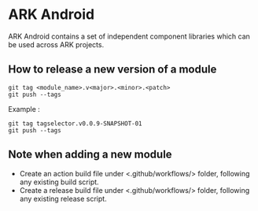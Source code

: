 # **ARK Android**

ARK Android contains a set of independent component libraries which can be used across ARK projects.

## How to release a new version of a module

```
git tag <module_name>.v<major>.<minor>.<patch>
git push --tags

```

Example :

```
git tag tagselector.v0.0.9-SNAPSHOT-01
git push --tags

```


## Note when adding a new module

- Create an action build file under <.github/workflows/> folder, following any existing build script.
- Create a release build file under <.github/workflows/> folder, following any existing release script.

